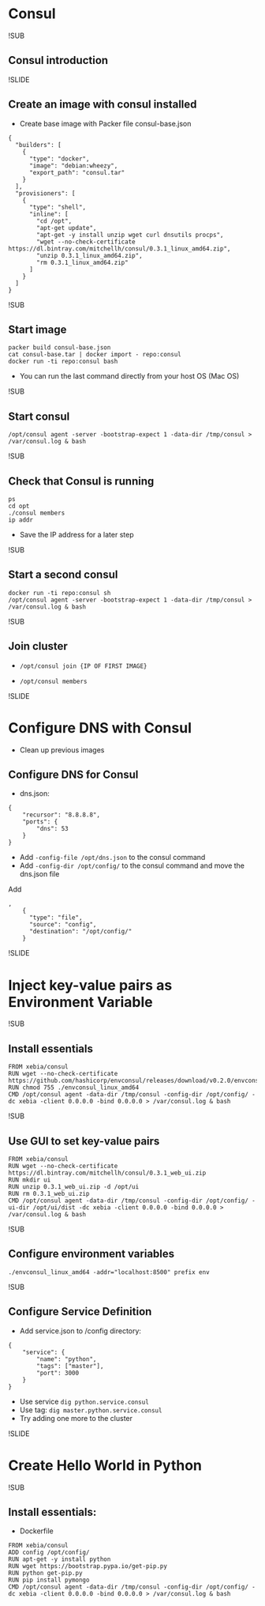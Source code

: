 # Consul

!SUB
## Consul introduction


!SLIDE
## Create an image with consul installed

- Create base image with Packer file consul-base.json

```
{
  "builders": [
    {
      "type": "docker",
      "image": "debian:wheezy",
      "export_path": "consul.tar"
    }
  ],
  "provisioners": [
    {
      "type": "shell",
      "inline": [
        "cd /opt",
        "apt-get update",
        "apt-get -y install unzip wget curl dnsutils procps",
        "wget --no-check-certificate https://dl.bintray.com/mitchellh/consul/0.3.1_linux_amd64.zip",
        "unzip 0.3.1_linux_amd64.zip",
        "rm 0.3.1_linux_amd64.zip"
      ]
    }
  ]
}
```

!SUB
## Start image

```
packer build consul-base.json
cat consul-base.tar | docker import - repo:consul
docker run -ti repo:consul bash
```

- You can run the last command directly from your host OS (Mac OS)

!SUB
## Start consul

```
/opt/consul agent -server -bootstrap-expect 1 -data-dir /tmp/consul > /var/consul.log & bash
```

!SUB
## Check that Consul is running

```
ps
cd opt
./consul members
ip addr

```

- Save the IP address for a later step

!SUB
## Start a second consul

```
docker run -ti repo:consul sh
/opt/consul agent -server -bootstrap-expect 1 -data-dir /tmp/consul > /var/consul.log & bash
```


!SUB
## Join cluster

- ```/opt/consul join {IP OF FIRST IMAGE}```

- ```/opt/consul members```

!SLIDE
# Configure DNS with Consul

- Clean up previous images

## Configure DNS for Consul

- dns.json:
```
{
	"recursor": "8.8.8.8",
	"ports": {
		"dns": 53
	}
}
```
- Add `-config-file /opt/dns.json` to the consul command
- Add `-config-dir /opt/config/` to the consul command and move the dns.json file


Add
```
,
    {
      "type": "file",
      "source": "config",
      "destination": "/opt/config/"
    }
```

!SLIDE
# Inject key-value pairs as Environment Variable

!SUB
## Install essentials

```
FROM xebia/consul
RUN wget --no-check-certificate https://github.com/hashicorp/envconsul/releases/download/v0.2.0/envconsul_linux_amd64
RUN chmod 755 ./envconsul_linux_amd64
CMD /opt/consul agent -data-dir /tmp/consul -config-dir /opt/config/ -dc xebia -client 0.0.0.0 -bind 0.0.0.0 > /var/consul.log & bash
```

!SUB
## Use GUI to set key-value pairs

```
FROM xebia/consul
RUN wget --no-check-certificate https://dl.bintray.com/mitchellh/consul/0.3.1_web_ui.zip
RUN mkdir ui
RUN unzip 0.3.1_web_ui.zip -d /opt/ui
RUN rm 0.3.1_web_ui.zip
CMD /opt/consul agent -data-dir /tmp/consul -config-dir /opt/config/ -ui-dir /opt/ui/dist -dc xebia -client 0.0.0.0 -bind 0.0.0.0 > /var/consul.log & bash
```

!SUB
## Configure environment variables

```
./envconsul_linux_amd64 -addr="localhost:8500" prefix env
```

!SUB
## Configure Service Definition

- Add service.json to /config directory:
```
{
    "service": {
        "name": "python",
        "tags": ["master"],
        "port": 3000
    }
}
```
- Use service `dig python.service.consul`
- Use tag: `dig master.python.service.consul`
- Try adding one more to the cluster

!SLIDE
# Create Hello World in Python

!SUB
## Install essentials:

- Dockerfile
```
FROM xebia/consul
ADD config /opt/config/
RUN apt-get -y install python
RUN wget https://bootstrap.pypa.io/get-pip.py
RUN python get-pip.py
RUN pip install pymongo
CMD /opt/consul agent -data-dir /tmp/consul -config-dir /opt/config/ -dc xebia -client 0.0.0.0 -bind 0.0.0.0 > /var/consul.log & bash
```